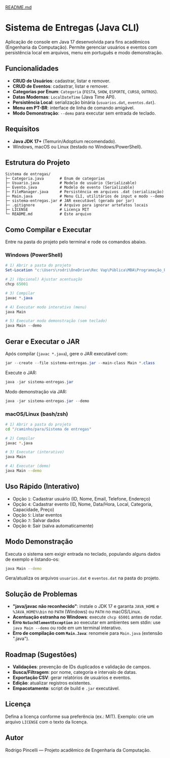 [README.md](https://github.com/user-attachments/files/22504588/README.md)
# Sistema de Entregas (Java CLI)

Aplicação de console em Java 17 desenvolvida para fins acadêmicos (Engenharia da Computação). Permite gerenciar usuários e eventos com persistência local em arquivos, menu em português e modo demonstração.

## Funcionalidades
- **CRUD de Usuários**: cadastrar, listar e remover.
- **CRUD de Eventos**: cadastrar, listar e remover.
- **Categorias por Enum**: `Categoria` (`FESTA`, `SHOW`, `ESPORTE`, `CURSO`, `OUTROS`).
- **Datas Modernas**: `LocalDateTime` (Java Time API).
- **Persistência Local**: serialização binária (`usuarios.dat`, `eventos.dat`).
- **Menu em PT-BR**: interface de linha de comando amigável.
- **Modo Demonstração**: `--demo` para executar sem entrada de teclado.

## Requisitos
- **Java JDK 17+** (Temurin/Adoptium recomendado).
- Windows, macOS ou Linux (testado no Windows/PowerShell).

## Estrutura do Projeto
```
Sistema de entregas/
├─ Categoria.java       # Enum de categorias
├─ Usuario.java         # Modelo de usuário (Serializable)
├─ Evento.java          # Modelo de evento (Serializable)
├─ FileManager.java     # Persistência em arquivos .dat (serialização)
├─ Main.java            # Menu CLI, utilitários de input e modo --demo
├─ sistema-entregas.jar # JAR executável (gerado por jar)
├─ .gitignore           # Arquivo para ignorar artefatos locais
├─ LICENSE              # Licença MIT
└─ README.md            # Este arquivo
```

## Como Compilar e Executar
Entre na pasta do projeto pelo terminal e rode os comandos abaixo.

### Windows (PowerShell)
```powershell
# 1) Abrir a pasta do projeto
Set-Location "c:\Users\rodri\OneDrive\Rec Vap\Pública\MBA\Programação_Portifolio\Sistema de entregas"

# 2) (Opcional) Ajustar acentuação
chcp 65001

# 3) Compilar
javac *.java

# 4) Executar modo interativo (menu)
java Main

# 5) Executar modo demonstração (sem teclado)
java Main --demo
```

## Gerar e Executar o JAR
Após compilar (`javac *.java`), gere o JAR executável com:

```powershell
jar --create --file sistema-entregas.jar --main-class Main *.class
```

Execute o JAR:

```powershell
java -jar sistema-entregas.jar
```

Modo demonstração via JAR:

```powershell
java -jar sistema-entregas.jar --demo
```

### macOS/Linux (bash/zsh)
```bash
# 1) Abrir a pasta do projeto
cd "/caminho/para/Sistema de entregas"

# 2) Compilar
javac *.java

# 3) Executar (interativo)
java Main

# 4) Executar (demo)
java Main --demo
```

## Uso Rápido (Interativo)
- Opção `1`: Cadastrar usuário (ID, Nome, Email, Telefone, Endereço)
- Opção `4`: Cadastrar evento (ID, Nome, Data/Hora, Local, Categoria, Capacidade, Preço)
- Opção `5`: Listar eventos
- Opção `7`: Salvar dados
- Opção `0`: Sair (salva automaticamente)

## Modo Demonstração
Executa o sistema sem exigir entrada no teclado, populando alguns dados de exemplo e listando-os:
```bash
java Main --demo
```
Gera/atualiza os arquivos `usuarios.dat` e `eventos.dat` na pasta do projeto.

## Solução de Problemas
- **"java/javac não reconhecido"**: instale o JDK 17 e garanta `JAVA_HOME` e `%JAVA_HOME%\bin` no `PATH` (Windows) ou `PATH` no macOS/Linux.
- **Acentuação estranha no Windows**: execute `chcp 65001` antes de rodar.
- **Erro `NoSuchElementException`** ao executar em ambientes sem stdin: use `java Main --demo` ou rode em um terminal interativo.
- **Erro de compilação com `Main.Java`**: renomeie para `Main.java` (extensão ".java").

## Roadmap (Sugestões)
- **Validações**: prevenção de IDs duplicados e validação de campos.
- **Busca/Filtragem**: por nome, categoria e intervalo de datas.
- **Exportação CSV**: gerar relatórios de usuários e eventos.
- **Edição**: atualizar registros existentes.
- **Empacotamento**: script de build e `.jar` executável.

## Licença
Defina a licença conforme sua preferência (ex.: MIT). Exemplo: crie um arquivo `LICENSE` com o texto da licença.

## Autor
Rodrigo Pincelli — Projeto acadêmico de Engenharia da Computação.

